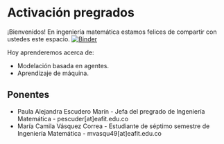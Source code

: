 # Activación pregrados
¡Bienvenidos! En ingeniería matemática estamos felices de compartir con ustedes este espacio.
[![Binder](https://mybinder.org/badge_logo.svg)](https://mybinder.org/v2/gh/CamiVasz/Activacion/master)

Hoy aprenderemos acerca de:
* Modelación basada en agentes.
* Aprendizaje de máquina.

## Ponentes
* Paula Alejandra Escudero Marín - Jefa del pregrado de Ingeniería Matemática - pescuder[at]eafit.edu.co
* María Camila Vásquez Correa - Estudiante de séptimo semestre de Ingeniería Matemática - mvasqu49[at]eafit.edu.co
